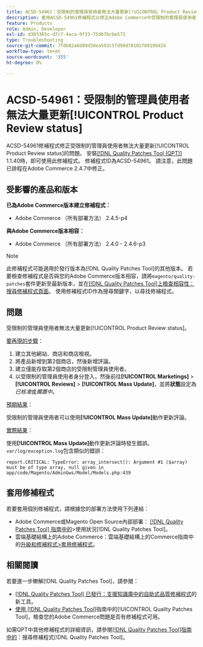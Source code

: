```yaml
---
title: ACSD-54961：受限制的管理員使用者無法大量更新[!UICONTROL Product Review status]
description: 套用ACSD-54961修補程式以修正Adobe Commerce中受限制的管理員使用者無法大量更新產品評論狀態的問題。
feature: Products
role: Admin, Developer
exl-id: d303365c-d7c7-4aca-9f33-75d67bcbe573
type: Troubleshooting
source-git-commit: 7fdb02a6d89d50ea593c5fd99d78101f89198424
workflow-type: tm+mt
source-wordcount: '355'
ht-degree: 0%

---
```


# ACSD-54961：受限制的管理員使用者無法大量更新[!UICONTROL Product Review status]

ACSD-54961修補程式修正受限制的管理員使用者無法大量更新[!UICONTROL Product Review status]的問題。 安裝[[!DNL Quality Patches Tool (QPT)]](https://experienceleague.adobe.com/zh-hant/docs/commerce-operations/tools/quality-patches-tool/quality-patches-tool-to-self-serve-quality-patches) 1.1.40時，即可使用此修補程式。 修補程式ID為ACSD-54961。 請注意，此問題已排程在Adobe Commerce 2.4.7中修正。

## 受影響的產品和版本

**已為Adobe Commerce版本建立修補程式：**

* Adobe Commerce （所有部署方法） 2.4.5-p4

**與Adobe Commerce版本相容：**

* Adobe Commerce （所有部署方法） 2.4.0 - 2.4.6-p3

>[!NOTE]
>
>此修補程式可能適用於發行版本為[!DNL Quality Patches Tool]的其他版本。 若要檢查修補程式是否與您的Adobe Commerce版本相容，請將`magento/quality-patches`套件更新至最新版本，並在[[!DNL Quality Patches Tool]上檢查相容性：搜尋修補程式頁面](https://experienceleague.adobe.com/tools/commerce-quality-patches/index.html?lang=zh-Hant)。 使用修補程式ID作為搜尋關鍵字，以尋找修補程式。

## 問題

受限制的管理員使用者無法大量更新[!UICONTROL Product Review status]。

<u>要再現的步驟</u>：

1. 建立其他網站、商店和商店檢視。
1. 將產品新增到第2個商店，然後新增評論。
1. 建立僅能存取第2個商店的受限制管理員使用者。
1. 以受限制的管理員使用者身分登入，然後前往&#x200B;**[!UICONTROL &#x200B; Marketings]** > **[!UICONTROL Reviews]** > **[!UICONTROL Mass Update]**，並將&#x200B;**狀態**&#x200B;設定為&#x200B;*已核准*&#x200B;或&#x200B;*擱置中*。

<u>預期結果</u>：

受限制的管理員使用者可以使用&#x200B;**[!UICONTROL Mass Update]**&#x200B;動作更新評論。

<u>實際結果</u>：

使用&#x200B;**[!UICONTROL Mass Update]**&#x200B;動作更新評論時發生錯誤。<br>
`var/log/exception.log`包含類似的錯誤：

```
report.CRITICAL: TypeError: array_intersect(): Argument #1 ($array) must be of type array, null given in app/code/Magento/AdminGws/Model/Models.php:439
```

## 套用修補程式

若要套用個別修補程式，請根據您的部署方法使用下列連結：

* Adobe Commerce或Magento Open Source內部部署： [[!DNL Quality Patches Tool] 指南中的](/help/tools/quality-patches-tool/usage.md)>使用狀況[!DNL Quality Patches Tool]。
* 雲端基礎結構上的Adobe Commerce：雲端基礎結構上的Commerce指南中的[升級和修補程式>套用修補程式](https://experienceleague.adobe.com/docs/commerce-cloud-service/user-guide/develop/upgrade/apply-patches.html?lang=zh-Hant)。

## 相關閱讀

若要進一步瞭解[!DNL Quality Patches Tool]，請參閱：

* [[!DNL Quality Patches Tool] 已發行：支援知識庫中的自助式品質修補程式](https://experienceleague.adobe.com/zh-hant/docs/commerce-operations/tools/quality-patches-tool/quality-patches-tool-to-self-serve-quality-patches)的新工具。
* [使用 [!DNL Quality Patches Tool]](/help/tools/quality-patches-tool/patches-available-in-qpt/check-patch-for-magento-issue-with-magento-quality-patches.md)指南中的[!UICONTROL Quality Patches Tool]，檢查您的Adobe Commerce問題是否有修補程式可用。


如需QPT中其他修補程式的詳細資訊，請參閱[[!DNL Quality Patches Tool]指南中的](https://experienceleague.adobe.com/tools/commerce-quality-patches/index.html?lang=zh-Hant)：搜尋修補程式[!DNL Quality Patches Tool]。

